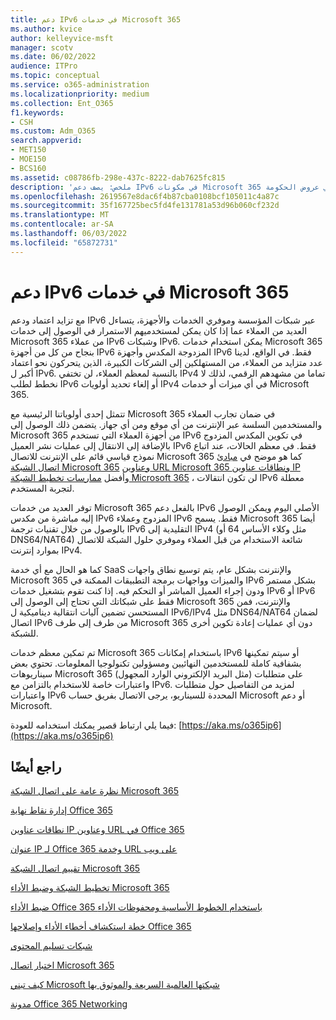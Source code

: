 ```yaml
---
title: دعم IPv6 في خدمات Microsoft 365
ms.author: kvice
author: kelleyvice-msft
manager: scotv
ms.date: 06/02/2022
audience: ITPro
ms.topic: conceptual
ms.service: o365-administration
ms.localizationpriority: medium
ms.collection: Ent_O365
f1.keywords:
- CSH
ms.custom: Adm_O365
search.appverid:
- MET150
- MOE150
- BCS160
ms.assetid: c08786fb-298e-437c-8222-dab7625fc815
description: 'ملخص: يصف دعم IPv6 في مكونات Microsoft 365 وفي عروض الحكومة Microsoft 365.'
ms.openlocfilehash: 2619567e8dac6f4b87cba0108bcf105011c4a87c
ms.sourcegitcommit: 35f167725bec5fd4fe131781a53d96b060cf232d
ms.translationtype: MT
ms.contentlocale: ar-SA
ms.lasthandoff: 06/03/2022
ms.locfileid: "65872731"
---
```

# <a name="ipv6-support-in-microsoft-365-services"></a>دعم IPv6 في خدمات Microsoft 365

مع تزايد اعتماد ودعم IPv6 عبر شبكات المؤسسة وموفري الخدمات والأجهزة، يتساءل العديد من العملاء عما إذا كان يمكن لمستخدميهم الاستمرار في الوصول إلى خدمات Microsoft 365 من عملاء IPv6 وشبكات IPv6. يمكن استخدام خدمات Microsoft 365 بنجاح من كل من أجهزة IPv6 المزدوجة المكدس وأجهزة IPv6 فقط. في الواقع، لدينا عدد متزايد من العملاء، من المستهلكين إلى الشركات الكبيرة، الذين يتحركون نحو اعتماد أكبر ل IPv6. بالنسبة لمعظم العملاء، لن تختفي IPv4 تماما من مشهدهم الرقمي، لذلك لا نخطط لطلب IPv6 أو إلغاء تحديد أولويات IPv4 في أي ميزات أو خدمات Microsoft 365.

تتمثل إحدى أولوياتنا الرئيسية مع Microsoft 365 في ضمان تجارب العملاء والمستخدمين السلسة عبر الإنترنت من أي موقع ومن أي جهاز. يتضمن ذلك الوصول إلى Microsoft 365 من أجهزة العملاء التي تستخدم IPv6 في تكوين المكدس المزدوج بالإضافة إلى الانتقال إلى عمليات نشر العميل IPv6 فقط. في معظم الحالات، عند اتباع نموذج قياسي قائم على الإنترنت للاتصال Microsoft 365 كما هو موضح في [مبادئ اتصال الشبكة Microsoft 365](microsoft-365-network-connectivity-principles.md) [وعناوين URL Microsoft 365 ونطاقات عناوين IP](urls-and-ip-address-ranges.md) وأفضل [ممارسات تخطيط الشبكة Microsoft 365](network-and-migration-planning.md#best-practices-for-network-planning-and-improving-migration-performance-for-office-365) ، لن تكون انتقالات IPv6 معطلة لتجربة المستخدم.

توفر العديد من خدمات Microsoft 365 بالفعل دعم IPv6 الأصلي اليوم ويمكن الوصول إليه مباشرة من مكدس IPv6 المزدوج وعملاء IPv6 فقط. يسمح Microsoft 365 أيضا بالوصول من خلال تقنيات ترجمة IPv6 التقليدية إلى IPv4 (مثل وكلاء الأساس 64 أو DNS64/NAT64) شائعة الاستخدام من قبل العملاء وموفري حلول الشبكة للاتصال بموارد إنترنت IPv4.

كما هو الحال مع أي خدمة SaaS والإنترنت بشكل عام، يتم توسيع نطاق واجهات Microsoft 365 والميزات وواجهات برمجة التطبيقات الممكنة في IPv6 بشكل مستمر ودون إجراء العميل المباشر أو التحكم فيه. إذا كنت تقوم بتشغيل خدمات IPv6 أو IPv6 فقط على شبكاتك التي تحتاج إلى الوصول إلى Microsoft 365 والإنترنت، فمن المستحسن تضمين آليات انتقالية ديناميكية ل IPv6/IPv4 مثل DNS64/NAT64 لضمان اتصال IPv6 من طرف إلى طرف Microsoft 365 دون أي عمليات إعادة تكوين أخرى للشبكة.

تم تمكين معظم خدمات Microsoft 365 باستخدام إمكانات IPv6 أو سيتم تمكينها بشفافية كاملة للمستخدمين النهائيين ومسؤولين تكنولوجيا المعلومات. تحتوي بعض سيناريوهات Microsoft 365 (مثل البريد الإلكتروني الوارد المجهول) على متطلبات واعتبارات خاصة للاستخدام بالتزامن مع IPv6. لمزيد من التفاصيل حول متطلبات واعتبارات IPv6 المحددة للسيناريو، يرجى الاتصال بفريق حساب Microsoft أو دعم Microsoft.

فيما يلي ارتباط قصير يمكنك استخدامه للعودة: [https://aka.ms/o365ip6](https://aka.ms/o365ip6)

## <a name="see-also"></a>راجع أيضًا

[نظرة عامة على اتصال الشبكة Microsoft 365](microsoft-365-networking-overview.md)

[إدارة نقاط نهاية Office 365](managing-office-365-endpoints.md)

[نطاقات عناوين IP وعناوين URL في Office 365](urls-and-ip-address-ranges.md)

[عنوان IP لـ Office 365 وخدمة URL على ويب](microsoft-365-ip-web-service.md)

[تقييم اتصال الشبكة Microsoft 365](assessing-network-connectivity.md)

[تخطيط الشبكة وضبط الأداء Microsoft 365](network-planning-and-performance.md)

[ضبط الأداء Office 365 باستخدام الخطوط الأساسية ومحفوظات الأداء](performance-tuning-using-baselines-and-history.md)

[خطة استكشاف أخطاء الأداء وإصلاحها Office 365](performance-troubleshooting-plan.md)

[شبكات تسليم المحتوى](content-delivery-networks.md)

[اختبار اتصال Microsoft 365](https://aka.ms/netonboard)

[كيف تبني Microsoft شبكتها العالمية السريعة والموثوق بها](https://azure.microsoft.com/blog/how-microsoft-builds-its-fast-and-reliable-global-network/)

[مدونة Office 365 Networking](https://techcommunity.microsoft.com/t5/Office-365-Networking/bd-p/Office365Networking)
